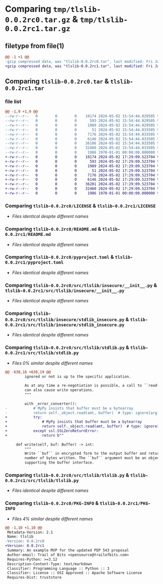 # Comparing `tmp/tlslib-0.0.2rc0.tar.gz` & `tmp/tlslib-0.0.2rc1.tar.gz`

## filetype from file(1)

```diff
@@ -1 +1 @@
-gzip compressed data, was "tlslib-0.0.2rc0.tar", last modified: Fri Jan  1 00:00:00 2016, max compression
+gzip compressed data, was "tlslib-0.0.2rc1.tar", last modified: Fri Jan  1 00:00:00 2016, max compression
```

## Comparing `tlslib-0.0.2rc0.tar` & `tlslib-0.0.2rc1.tar`

### file list

```diff
@@ -1,9 +1,9 @@
--rw-r--r--   0        0        0    10174 2024-05-02 15:54:44.029505 tlslib-0.0.2rc0/LICENSE
--rw-r--r--   0        0        0      593 2024-05-02 15:54:44.029505 tlslib-0.0.2rc0/README.md
--rw-r--r--   0        0        0     1989 2024-05-02 15:54:44.029505 tlslib-0.0.2rc0/pyproject.toml
--rw-r--r--   0        0        0       51 2024-05-02 15:54:44.033505 tlslib-0.0.2rc0/src/tlslib/__init__.py
--rw-r--r--   0        0        0     7176 2024-05-02 15:54:44.033505 tlslib-0.0.2rc0/src/tlslib/insecure/__init__.py
--rw-r--r--   0        0        0     6146 2024-05-02 15:54:44.033505 tlslib-0.0.2rc0/src/tlslib/insecure/stdlib_insecure.py
--rw-r--r--   0        0        0    36106 2024-05-02 15:54:44.033505 tlslib-0.0.2rc0/src/tlslib/stdlib.py
--rw-r--r--   0        0        0    32460 2024-05-02 15:54:44.033505 tlslib-0.0.2rc0/src/tlslib/tlslib.py
--rw-r--r--   0        0        0     1986 1970-01-01 00:00:00.000000 tlslib-0.0.2rc0/PKG-INFO
+-rw-r--r--   0        0        0    10174 2024-05-02 17:29:09.523704 tlslib-0.0.2rc1/LICENSE
+-rw-r--r--   0        0        0      593 2024-05-02 17:29:09.523704 tlslib-0.0.2rc1/README.md
+-rw-r--r--   0        0        0     1989 2024-05-02 17:29:09.523704 tlslib-0.0.2rc1/pyproject.toml
+-rw-r--r--   0        0        0       51 2024-05-02 17:29:09.523704 tlslib-0.0.2rc1/src/tlslib/__init__.py
+-rw-r--r--   0        0        0     7176 2024-05-02 17:29:09.523704 tlslib-0.0.2rc1/src/tlslib/insecure/__init__.py
+-rw-r--r--   0        0        0     6146 2024-05-02 17:29:09.523704 tlslib-0.0.2rc1/src/tlslib/insecure/stdlib_insecure.py
+-rw-r--r--   0        0        0    36201 2024-05-02 17:29:09.523704 tlslib-0.0.2rc1/src/tlslib/stdlib.py
+-rw-r--r--   0        0        0    32460 2024-05-02 17:29:09.523704 tlslib-0.0.2rc1/src/tlslib/tlslib.py
+-rw-r--r--   0        0        0     1986 1970-01-01 00:00:00.000000 tlslib-0.0.2rc1/PKG-INFO
```

### Comparing `tlslib-0.0.2rc0/LICENSE` & `tlslib-0.0.2rc1/LICENSE`

 * *Files identical despite different names*

### Comparing `tlslib-0.0.2rc0/README.md` & `tlslib-0.0.2rc1/README.md`

 * *Files identical despite different names*

### Comparing `tlslib-0.0.2rc0/pyproject.toml` & `tlslib-0.0.2rc1/pyproject.toml`

 * *Files identical despite different names*

### Comparing `tlslib-0.0.2rc0/src/tlslib/insecure/__init__.py` & `tlslib-0.0.2rc1/src/tlslib/insecure/__init__.py`

 * *Files identical despite different names*

### Comparing `tlslib-0.0.2rc0/src/tlslib/insecure/stdlib_insecure.py` & `tlslib-0.0.2rc1/src/tlslib/insecure/stdlib_insecure.py`

 * *Files identical despite different names*

### Comparing `tlslib-0.0.2rc0/src/tlslib/stdlib.py` & `tlslib-0.0.2rc1/src/tlslib/stdlib.py`

 * *Files 0% similar despite different names*

```diff
@@ -638,16 +638,19 @@
         ignored or not is up to the specific application.
 
         As at any time a re-negotiation is possible, a call to ``read()``
         can also cause write operations.
         """
 
         with _error_converter():
-            # MyPy insists that buffer must be a bytearray
-            return self._object.read(amt, buffer)  # type: ignore[arg-type]
+            try:
+                # MyPy insists that buffer must be a bytearray
+                return self._object.read(amt, buffer)  # type: ignore[arg-type]
+            except ssl.SSLZeroReturnError:
+                return b""
 
     def write(self, buf: Buffer) -> int:
         """
         Write ``buf`` in encrypted form to the output buffer and return the
         number of bytes written. The ``buf`` argument must be an object
         supporting the buffer interface.
```

### Comparing `tlslib-0.0.2rc0/src/tlslib/tlslib.py` & `tlslib-0.0.2rc1/src/tlslib/tlslib.py`

 * *Files identical despite different names*

### Comparing `tlslib-0.0.2rc0/PKG-INFO` & `tlslib-0.0.2rc1/PKG-INFO`

 * *Files 4% similar despite different names*

```diff
@@ -1,10 +1,10 @@
 Metadata-Version: 2.1
 Name: tlslib
-Version: 0.0.2rc0
+Version: 0.0.2rc1
 Summary: An example MVP for the updated PEP 543 proposal
 Author-email: Trail of Bits <opensource@trailofbits.com>
 Requires-Python: >=3.12
 Description-Content-Type: text/markdown
 Classifier: Programming Language :: Python :: 3
 Classifier: License :: OSI Approved :: Apache Software License
 Requires-Dist: truststore
```

